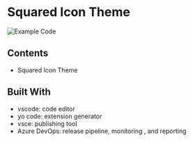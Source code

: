 # Squared Icon Theme

![Example Code](https://i.imgur.com/545qLEU.png)

## Contents

- Squared Icon Theme

## Built With
- vscode: code editor
- yo code: extension generator
- vsce: publishing tool
- Azure DevOps: release pipeline, monitoring , and reporting